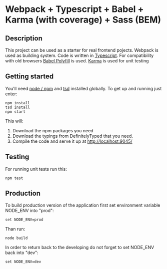 # Webpack + Typescript + Babel + Karma (with coverage) + Sass (BEM)

## Description

This project can be used as a starter for real frontend pojects.
Webpack is used as building system. Code is written in [Typescript](https://www.typescriptlang.org/).
For compatibility with old browsers [Babel Polyfill](https://babeljs.io/) is used.
[Karma](https://karma-runner.github.io/1.0/index.html) is used for unit testing

## Getting started

You'll need [node / npm](https://nodejs.org/) and [tsd](http://definitelytyped.org/tsd/) installed globally. To get up and running just enter:

```
npm install
tsd install
npm start
```

This will:

1. Download the npm packages you need
2. Download the typings from DefinitelyTyped that you need.
3. Compile the code and serve it up at [http://localhost:9045/](http://localhost:9045/)

## Testing

For running unit tests run this:

```
npm test
```

## Production

To build production version of the application first set environment variable NODE_ENV into "prod":

```
set NODE_ENV=prod
```

Than run:

```
node build
```

In order to return back to the developing do not forget to set NODE_ENV back into "dev":

```
set NODE_ENV=dev
```